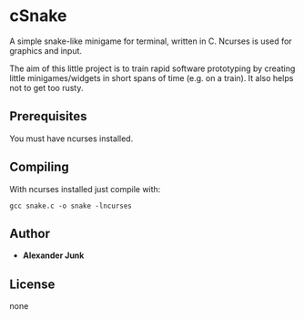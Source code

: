 # cSnake

A simple snake-like minigame for terminal, written in C.
Ncurses is used for graphics and input.

The aim of this little project is to train rapid software prototyping by creating little minigames/widgets in short spans of time (e.g. on a train).
It also helps not to get too rusty.

## Prerequisites

You must have ncurses installed.

## Compiling

With ncurses installed just compile with:

```
gcc snake.c -o snake -lncurses
```

## Author

* **Alexander Junk**

## License

none

